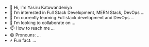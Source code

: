 - 👋 Hi, I’m Yasiru Katuwandeniya
- 👀 I’m interested in Full Stack Development, MERN Stack, DevOps ...
- 🌱 I’m currently learning Full stack development and DevOps ...
- 💞️ I’m looking to collaborate on ...
- 📫 How to reach me ...
- 😄 Pronouns: ...
- ⚡ Fun fact: ...

<!---
yasiru-vk-721/yasiru-vk-721 is a ✨ special ✨ repository because its `README.md` (this file) appears on your GitHub profile.
You can click the Preview link to take a look at your changes.
--->

